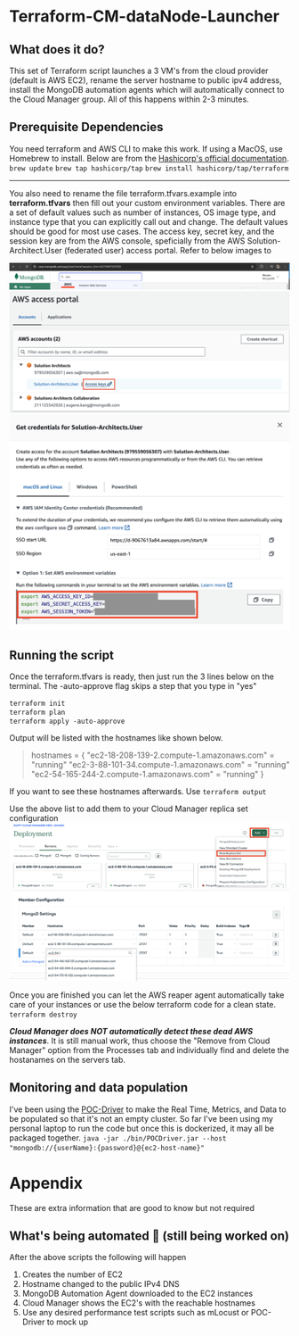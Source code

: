 # Terraform-CM-dataNode-Launcher
## What does it do?
This set of Terraform script launches a 3 VM's from the cloud provider (default is AWS EC2), rename the server hostname to public ipv4 address, install the MongoDB automation agents which will automatically connect to the Cloud Manager group. All of this happens within 2-3 minutes.

## Prerequisite Dependencies
You need terraform and AWS CLI to make this work. If using a MacOS, use Homebrew to install.
Below are from the [Hashicorp's official documentation](https://developer.hashicorp.com/terraform/tutorials/aws-get-started/install-cli). 
`brew update`
`brew tap hashicorp/tap`
`brew install hashicorp/tap/terraform`

---

You also need to rename the file terraform.tfvars.example into **terraform.tfvars** then fill out your custom environment variables. There are a set of default values such as number of instances, OS image type, and instance type that you can explicitly call out and change. The default values should be good for most use cases. The access key, secret key, and the session key are from the AWS console, speficially from the AWS Solution-Architect.User (federated user) access portal. Refer to below images to

![Go to corp.mongodb.com to find the AWS link](img/entryAWS.png)
![Access Portal that is rendered](img/accessPortal.png)
![After clicking the "Access Keys" these credentials should pop up](img/accessKey.png)



## Running the script
Once the terraform.tfvars is ready, then just run the 3 lines below on the terminal. The -auto-approve flag skips a step that you type in "yes"
```
terraform init
terraform plan
terraform apply -auto-approve
```
Output will be listed with the hostnames like shown below.
> hostnames = {
>  "ec2-18-208-139-2.compute-1.amazonaws.com" = "running"
>  "ec2-3-88-101-34.compute-1.amazonaws.com" = "running"
>  "ec2-54-165-244-2.compute-1.amazonaws.com" = "running"
> }

If you want to see these hostnames afterwards. Use
`terraform output`

Use the above list to add them to your Cloud Manager replica set configuration
![Deployment in Cloud Manager](img/replicaSet.png)
![Navigate to each member box](img/chooseHostname.png)

Once you are finished you can let the AWS reaper agent automatically take care of your instances or use the below terraform code for a clean state.
`terraform destroy`

**_Cloud Manager does NOT automatically detect these dead AWS instances_**. It is still manual work, thus choose the "Remove from Cloud Manager" option from the Processes tab and individually find and delete the hostanames on the servers tab.

## Monitoring and data population
I've been using the [POC-Driver](https://github.com/johnlpage/POCDriver) to make the Real Time, Metrics, and Data to be populated so that it's not an empty cluster. So far I've been using my personal laptop to run the code but once this is dockerized, it may all be packaged together.
`java -jar ./bin/POCDriver.jar --host "mongodb://{userName}:{password}@{ec2-host-name}"`

# Appendix
These are extra information that are good to know but not required

## What's being automated :construction: (still being worked on)

After the above scripts the following will happen 
1. Creates the number of EC2
2. Hostname changed to the public IPv4 DNS
3. MongoDB Automation Agent downloaded to the EC2 instances
4. Cloud Manager shows the EC2's with the reachable hostnames
5. Use any desired performance test scripts such as mLocust or POC-Driver to mock up



